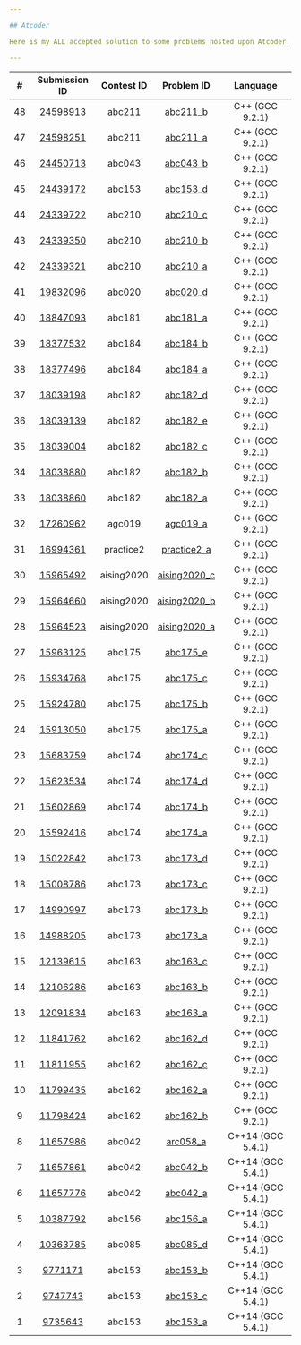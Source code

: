 ```yaml
---

## Atcoder

Here is my ALL accepted solution to some problems hosted upon Atcoder.

---
```

|  #  | Submission ID | Contest ID | Problem ID | Language |
| :-: | :-----------: | :--------: | :--------: | :------: |
| 48 | [24598913](https://atcoder.jp/contests/abc211/submissions/24598913) | abc211 | [abc211_b](https://atcoder.jp/contests/abc211/tasks/abc211_b) | C++ (GCC 9.2.1) |
| 47 | [24598251](https://atcoder.jp/contests/abc211/submissions/24598251) | abc211 | [abc211_a](https://atcoder.jp/contests/abc211/tasks/abc211_a) | C++ (GCC 9.2.1) |
| 46 | [24450713](https://atcoder.jp/contests/abc043/submissions/24450713) | abc043 | [abc043_b](https://atcoder.jp/contests/abc043/tasks/abc043_b) | C++ (GCC 9.2.1) |
| 45 | [24439172](https://atcoder.jp/contests/abc153/submissions/24439172) | abc153 | [abc153_d](https://atcoder.jp/contests/abc153/tasks/abc153_d) | C++ (GCC 9.2.1) |
| 44 | [24339722](https://atcoder.jp/contests/abc210/submissions/24339722) | abc210 | [abc210_c](https://atcoder.jp/contests/abc210/tasks/abc210_c) | C++ (GCC 9.2.1) |
| 43 | [24339350](https://atcoder.jp/contests/abc210/submissions/24339350) | abc210 | [abc210_b](https://atcoder.jp/contests/abc210/tasks/abc210_b) | C++ (GCC 9.2.1) |
| 42 | [24339321](https://atcoder.jp/contests/abc210/submissions/24339321) | abc210 | [abc210_a](https://atcoder.jp/contests/abc210/tasks/abc210_a) | C++ (GCC 9.2.1) |
| 41 | [19832096](https://atcoder.jp/contests/abc020/submissions/19832096) | abc020 | [abc020_d](https://atcoder.jp/contests/abc020/tasks/abc020_d) | C++ (GCC 9.2.1) |
| 40 | [18847093](https://atcoder.jp/contests/abc181/submissions/18847093) | abc181 | [abc181_a](https://atcoder.jp/contests/abc181/tasks/abc181_a) | C++ (GCC 9.2.1) |
| 39 | [18377532](https://atcoder.jp/contests/abc184/submissions/18377532) | abc184 | [abc184_b](https://atcoder.jp/contests/abc184/tasks/abc184_b) | C++ (GCC 9.2.1) |
| 38 | [18377496](https://atcoder.jp/contests/abc184/submissions/18377496) | abc184 | [abc184_a](https://atcoder.jp/contests/abc184/tasks/abc184_a) | C++ (GCC 9.2.1) |
| 37 | [18039198](https://atcoder.jp/contests/abc182/submissions/18039198) | abc182 | [abc182_d](https://atcoder.jp/contests/abc182/tasks/abc182_d) | C++ (GCC 9.2.1) |
| 36 | [18039139](https://atcoder.jp/contests/abc182/submissions/18039139) | abc182 | [abc182_e](https://atcoder.jp/contests/abc182/tasks/abc182_e) | C++ (GCC 9.2.1) |
| 35 | [18039004](https://atcoder.jp/contests/abc182/submissions/18039004) | abc182 | [abc182_c](https://atcoder.jp/contests/abc182/tasks/abc182_c) | C++ (GCC 9.2.1) |
| 34 | [18038880](https://atcoder.jp/contests/abc182/submissions/18038880) | abc182 | [abc182_b](https://atcoder.jp/contests/abc182/tasks/abc182_b) | C++ (GCC 9.2.1) |
| 33 | [18038860](https://atcoder.jp/contests/abc182/submissions/18038860) | abc182 | [abc182_a](https://atcoder.jp/contests/abc182/tasks/abc182_a) | C++ (GCC 9.2.1) |
| 32 | [17260962](https://atcoder.jp/contests/agc019/submissions/17260962) | agc019 | [agc019_a](https://atcoder.jp/contests/agc019/tasks/agc019_a) | C++ (GCC 9.2.1) |
| 31 | [16994361](https://atcoder.jp/contests/practice2/submissions/16994361) | practice2 | [practice2_a](https://atcoder.jp/contests/practice2/tasks/practice2_a) | C++ (GCC 9.2.1) |
| 30 | [15965492](https://atcoder.jp/contests/aising2020/submissions/15965492) | aising2020 | [aising2020_c](https://atcoder.jp/contests/aising2020/tasks/aising2020_c) | C++ (GCC 9.2.1) |
| 29 | [15964660](https://atcoder.jp/contests/aising2020/submissions/15964660) | aising2020 | [aising2020_b](https://atcoder.jp/contests/aising2020/tasks/aising2020_b) | C++ (GCC 9.2.1) |
| 28 | [15964523](https://atcoder.jp/contests/aising2020/submissions/15964523) | aising2020 | [aising2020_a](https://atcoder.jp/contests/aising2020/tasks/aising2020_a) | C++ (GCC 9.2.1) |
| 27 | [15963125](https://atcoder.jp/contests/abc175/submissions/15963125) | abc175 | [abc175_e](https://atcoder.jp/contests/abc175/tasks/abc175_e) | C++ (GCC 9.2.1) |
| 26 | [15934768](https://atcoder.jp/contests/abc175/submissions/15934768) | abc175 | [abc175_c](https://atcoder.jp/contests/abc175/tasks/abc175_c) | C++ (GCC 9.2.1) |
| 25 | [15924780](https://atcoder.jp/contests/abc175/submissions/15924780) | abc175 | [abc175_b](https://atcoder.jp/contests/abc175/tasks/abc175_b) | C++ (GCC 9.2.1) |
| 24 | [15913050](https://atcoder.jp/contests/abc175/submissions/15913050) | abc175 | [abc175_a](https://atcoder.jp/contests/abc175/tasks/abc175_a) | C++ (GCC 9.2.1) |
| 23 | [15683759](https://atcoder.jp/contests/abc174/submissions/15683759) | abc174 | [abc174_c](https://atcoder.jp/contests/abc174/tasks/abc174_c) | C++ (GCC 9.2.1) |
| 22 | [15623534](https://atcoder.jp/contests/abc174/submissions/15623534) | abc174 | [abc174_d](https://atcoder.jp/contests/abc174/tasks/abc174_d) | C++ (GCC 9.2.1) |
| 21 | [15602869](https://atcoder.jp/contests/abc174/submissions/15602869) | abc174 | [abc174_b](https://atcoder.jp/contests/abc174/tasks/abc174_b) | C++ (GCC 9.2.1) |
| 20 | [15592416](https://atcoder.jp/contests/abc174/submissions/15592416) | abc174 | [abc174_a](https://atcoder.jp/contests/abc174/tasks/abc174_a) | C++ (GCC 9.2.1) |
| 19 | [15022842](https://atcoder.jp/contests/abc173/submissions/15022842) | abc173 | [abc173_d](https://atcoder.jp/contests/abc173/tasks/abc173_d) | C++ (GCC 9.2.1) |
| 18 | [15008786](https://atcoder.jp/contests/abc173/submissions/15008786) | abc173 | [abc173_c](https://atcoder.jp/contests/abc173/tasks/abc173_c) | C++ (GCC 9.2.1) |
| 17 | [14990997](https://atcoder.jp/contests/abc173/submissions/14990997) | abc173 | [abc173_b](https://atcoder.jp/contests/abc173/tasks/abc173_b) | C++ (GCC 9.2.1) |
| 16 | [14988205](https://atcoder.jp/contests/abc173/submissions/14988205) | abc173 | [abc173_a](https://atcoder.jp/contests/abc173/tasks/abc173_a) | C++ (GCC 9.2.1) |
| 15 | [12139615](https://atcoder.jp/contests/abc163/submissions/12139615) | abc163 | [abc163_c](https://atcoder.jp/contests/abc163/tasks/abc163_c) | C++ (GCC 9.2.1) |
| 14 | [12106286](https://atcoder.jp/contests/abc163/submissions/12106286) | abc163 | [abc163_b](https://atcoder.jp/contests/abc163/tasks/abc163_b) | C++ (GCC 9.2.1) |
| 13 | [12091834](https://atcoder.jp/contests/abc163/submissions/12091834) | abc163 | [abc163_a](https://atcoder.jp/contests/abc163/tasks/abc163_a) | C++ (GCC 9.2.1) |
| 12 | [11841762](https://atcoder.jp/contests/abc162/submissions/11841762) | abc162 | [abc162_d](https://atcoder.jp/contests/abc162/tasks/abc162_d) | C++ (GCC 9.2.1) |
| 11 | [11811955](https://atcoder.jp/contests/abc162/submissions/11811955) | abc162 | [abc162_c](https://atcoder.jp/contests/abc162/tasks/abc162_c) | C++ (GCC 9.2.1) |
| 10 | [11799435](https://atcoder.jp/contests/abc162/submissions/11799435) | abc162 | [abc162_a](https://atcoder.jp/contests/abc162/tasks/abc162_a) | C++ (GCC 9.2.1) |
| 9 | [11798424](https://atcoder.jp/contests/abc162/submissions/11798424) | abc162 | [abc162_b](https://atcoder.jp/contests/abc162/tasks/abc162_b) | C++ (GCC 9.2.1) |
| 8 | [11657986](https://atcoder.jp/contests/abc042/submissions/11657986) | abc042 | [arc058_a](https://atcoder.jp/contests/abc042/tasks/arc058_a) | C++14 (GCC 5.4.1) |
| 7 | [11657861](https://atcoder.jp/contests/abc042/submissions/11657861) | abc042 | [abc042_b](https://atcoder.jp/contests/abc042/tasks/abc042_b) | C++14 (GCC 5.4.1) |
| 6 | [11657776](https://atcoder.jp/contests/abc042/submissions/11657776) | abc042 | [abc042_a](https://atcoder.jp/contests/abc042/tasks/abc042_a) | C++14 (GCC 5.4.1) |
| 5 | [10387792](https://atcoder.jp/contests/abc156/submissions/10387792) | abc156 | [abc156_a](https://atcoder.jp/contests/abc156/tasks/abc156_a) | C++14 (GCC 5.4.1) |
| 4 | [10363785](https://atcoder.jp/contests/abc085/submissions/10363785) | abc085 | [abc085_d](https://atcoder.jp/contests/abc085/tasks/abc085_d) | C++14 (GCC 5.4.1) |
| 3 | [9771171](https://atcoder.jp/contests/abc153/submissions/9771171) | abc153 | [abc153_b](https://atcoder.jp/contests/abc153/tasks/abc153_b) | C++14 (GCC 5.4.1) |
| 2 | [9747743](https://atcoder.jp/contests/abc153/submissions/9747743) | abc153 | [abc153_c](https://atcoder.jp/contests/abc153/tasks/abc153_c) | C++14 (GCC 5.4.1) |
| 1 | [9735643](https://atcoder.jp/contests/abc153/submissions/9735643) | abc153 | [abc153_a](https://atcoder.jp/contests/abc153/tasks/abc153_a) | C++14 (GCC 5.4.1) |

